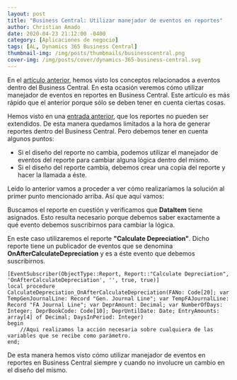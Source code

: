 ```yaml
---
layout: post
title: "Business Central: Utilizar manejador de eventos en reportes"
author: Christian Amado
date: 2020-04-23 21:12:00 -0400
category: [Aplicaciones de negocio]
tags: [AL, Dynamics 365 Business Central]
thumbnail-img: /img/posts/thumbnails/businesscentral.png
cover-img: /img/posts/cover/dynamics-365-business-central.svg
---
```


En el [artículo anterior](http://cmas.dev/2020/04/business-central-utilizar-manejador-de-eventos/), hemos visto los conceptos relacionados a eventos dentro del Business Central. En esta ocasión veremos cómo utilizar manejador de eventos en reportes en Business Central. Este artículo es más rápido que el anterior porque sólo se deben tener en cuenta ciertas cosas.

Hemos visto en una [entrada anterior](http://cmas.dev/2019/02/bc-dev-tips-crear-extension-de-reporte-con-visual-studio-code/), que los reportes no pueden ser extendidos. De esta manera quedamos limitados a la hora de generar reportes dentro del Business Central. Pero debemos tener en cuenta algunos puntos:

<!--more-->

*   Si el diseño del reporte no cambia, podemos utilizar el manejador de eventos del reporte para cambiar alguna lógica dentro del mismo.
*   Si el diseño del reporte cambia, debemos crear una copia del reporte y hacer la llamada a éste.

Leído lo anterior vamos a proceder a ver cómo realizaríamos la solución al primer punto mencionado arriba. Así que aquí vamos:

Buscamos el reporte en cuestión y verificamos que **DataItem** tiene asignados. Esto resulta necesario porque debemos saber exactamente a qué evento debemos suscribirnos para cambiar la lógica.

En este caso utilizaremos el reporte **"Calculate Depreciation"**. Dicho reporte tiene un publicador de eventos que se denomina **OnAfterCalculateDepreciation** y es a éste evento que debemos suscribirnos.
```
[EventSubscriber(ObjectType::Report, Report::"Calculate Depreciation", 'OnAfterCalculateDepreciation', '', true, true)]
local procedure CalculateDepreciation_OnAfterCalculateDepreciation(FANo: Code[20]; var TempGenJournalLine: Record "Gen. Journal Line"; var TempFAJournalLine: Record "FA Journal Line"; var DeprAmount: Decimal; var NumberOfDays: Integer; DeprBookCode: Code[10]; DeprUntilDate: Date; EntryAmounts: array[4] of Decimal; DaysInPeriod: Integer)
begin
    //Aqui realizamos la acción necesaria sobre cualquiera de las variables que se recibe como parámetro.    
end;
```
De esta manera hemos visto cómo utilizar manejador de eventos en reportes en Business Central siempre y cuando no involucre un cambio en el diseño del mismo.